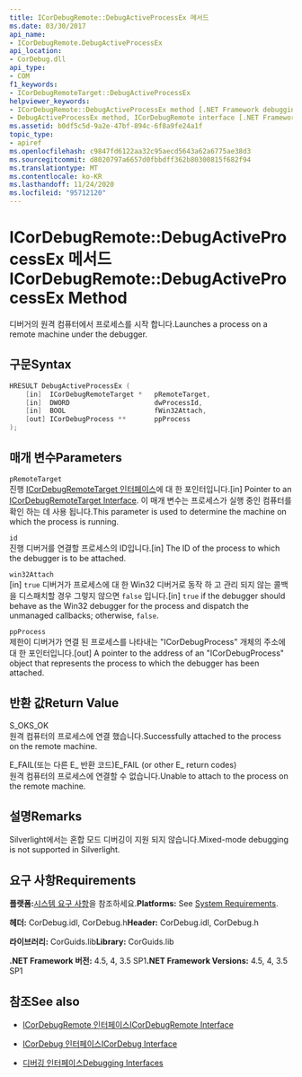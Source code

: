 ```yaml
---
title: ICorDebugRemote::DebugActiveProcessEx 메서드
ms.date: 03/30/2017
api_name:
- ICorDebugRemote.DebugActiveProcessEx
api_location:
- CorDebug.dll
api_type:
- COM
f1_keywords:
- ICorDebugRemoteTarget::DebugActiveProcessEx
helpviewer_keywords:
- ICorDebugRemote::DebugActiveProcessEx method [.NET Framework debugging]
- DebugActiveProcessEx method, ICorDebugRemote interface [.NET Framework debugging]
ms.assetid: b0df5c5d-9a2e-47bf-894c-6f8a9fe24a1f
topic_type:
- apiref
ms.openlocfilehash: c9847fd6122aa32c95aecd5643a62a6775ae38d3
ms.sourcegitcommit: d8020797a6657d0fbbdff362b80300815f682f94
ms.translationtype: MT
ms.contentlocale: ko-KR
ms.lasthandoff: 11/24/2020
ms.locfileid: "95712120"
---
```

# <a name="icordebugremotedebugactiveprocessex-method"></a><span data-ttu-id="ba39f-102">ICorDebugRemote::DebugActiveProcessEx 메서드</span><span class="sxs-lookup"><span data-stu-id="ba39f-102">ICorDebugRemote::DebugActiveProcessEx Method</span></span>

<span data-ttu-id="ba39f-103">디버거의 원격 컴퓨터에서 프로세스를 시작 합니다.</span><span class="sxs-lookup"><span data-stu-id="ba39f-103">Launches a process on a remote machine under the debugger.</span></span>  
  
## <a name="syntax"></a><span data-ttu-id="ba39f-104">구문</span><span class="sxs-lookup"><span data-stu-id="ba39f-104">Syntax</span></span>  
  
```cpp  
HRESULT DebugActiveProcessEx (  
    [in]  ICorDebugRemoteTarget *   pRemoteTarget,  
    [in]  DWORD                     dwProcessId,  
    [in]  BOOL                      fWin32Attach,  
    [out] ICorDebugProcess **       ppProcess  
);  
```  
  
## <a name="parameters"></a><span data-ttu-id="ba39f-105">매개 변수</span><span class="sxs-lookup"><span data-stu-id="ba39f-105">Parameters</span></span>  

 `pRemoteTarget`  
 <span data-ttu-id="ba39f-106">진행 [ICorDebugRemoteTarget 인터페이스](icordebugremotetarget-interface.md)에 대 한 포인터입니다.</span><span class="sxs-lookup"><span data-stu-id="ba39f-106">[in] Pointer to an [ICorDebugRemoteTarget Interface](icordebugremotetarget-interface.md).</span></span> <span data-ttu-id="ba39f-107">이 매개 변수는 프로세스가 실행 중인 컴퓨터를 확인 하는 데 사용 됩니다.</span><span class="sxs-lookup"><span data-stu-id="ba39f-107">This parameter is used to determine the machine on which the process is running.</span></span>  
  
 `id`  
 <span data-ttu-id="ba39f-108">진행 디버거를 연결할 프로세스의 ID입니다.</span><span class="sxs-lookup"><span data-stu-id="ba39f-108">[in] The ID of the process to which the debugger is to be attached.</span></span>  
  
 `win32Attach`  
 <span data-ttu-id="ba39f-109">[in] `true` 디버거가 프로세스에 대 한 Win32 디버거로 동작 하 고 관리 되지 않는 콜백을 디스패치할 경우 그렇지 않으면 `false` 입니다.</span><span class="sxs-lookup"><span data-stu-id="ba39f-109">[in] `true` if the debugger should behave as the Win32 debugger for the process and dispatch the unmanaged callbacks; otherwise, `false`.</span></span>  
  
 `ppProcess`  
 <span data-ttu-id="ba39f-110">제한이 디버거가 연결 된 프로세스를 나타내는 "ICorDebugProcess" 개체의 주소에 대 한 포인터입니다.</span><span class="sxs-lookup"><span data-stu-id="ba39f-110">[out] A pointer to the address of an "ICorDebugProcess" object that represents the process to which the debugger has been attached.</span></span>  
  
## <a name="return-value"></a><span data-ttu-id="ba39f-111">반환 값</span><span class="sxs-lookup"><span data-stu-id="ba39f-111">Return Value</span></span>  

 <span data-ttu-id="ba39f-112">S_OK</span><span class="sxs-lookup"><span data-stu-id="ba39f-112">S_OK</span></span>  
 <span data-ttu-id="ba39f-113">원격 컴퓨터의 프로세스에 연결 했습니다.</span><span class="sxs-lookup"><span data-stu-id="ba39f-113">Successfully attached to the process on the remote machine.</span></span>  
  
 <span data-ttu-id="ba39f-114">E_FAIL(또는 다른 E_ 반환 코드)</span><span class="sxs-lookup"><span data-stu-id="ba39f-114">E_FAIL (or other E_ return codes)</span></span>  
 <span data-ttu-id="ba39f-115">원격 컴퓨터의 프로세스에 연결할 수 없습니다.</span><span class="sxs-lookup"><span data-stu-id="ba39f-115">Unable to attach to the process on the remote machine.</span></span>  
  
## <a name="remarks"></a><span data-ttu-id="ba39f-116">설명</span><span class="sxs-lookup"><span data-stu-id="ba39f-116">Remarks</span></span>  

 <span data-ttu-id="ba39f-117">Silverlight에서는 혼합 모드 디버깅이 지원 되지 않습니다.</span><span class="sxs-lookup"><span data-stu-id="ba39f-117">Mixed-mode debugging is not supported in Silverlight.</span></span>  
  
## <a name="requirements"></a><span data-ttu-id="ba39f-118">요구 사항</span><span class="sxs-lookup"><span data-stu-id="ba39f-118">Requirements</span></span>  

 <span data-ttu-id="ba39f-119">**플랫폼:**[시스템 요구 사항](../../get-started/system-requirements.md)을 참조하세요.</span><span class="sxs-lookup"><span data-stu-id="ba39f-119">**Platforms:** See [System Requirements](../../get-started/system-requirements.md).</span></span>  
  
 <span data-ttu-id="ba39f-120">**헤더:** CorDebug.idl, CorDebug.h</span><span class="sxs-lookup"><span data-stu-id="ba39f-120">**Header:** CorDebug.idl, CorDebug.h</span></span>  
  
 <span data-ttu-id="ba39f-121">**라이브러리:** CorGuids.lib</span><span class="sxs-lookup"><span data-stu-id="ba39f-121">**Library:** CorGuids.lib</span></span>  
  
 <span data-ttu-id="ba39f-122">**.NET Framework 버전:** 4.5, 4, 3.5 SP1</span><span class="sxs-lookup"><span data-stu-id="ba39f-122">**.NET Framework Versions:** 4.5, 4, 3.5 SP1</span></span>  
  
## <a name="see-also"></a><span data-ttu-id="ba39f-123">참조</span><span class="sxs-lookup"><span data-stu-id="ba39f-123">See also</span></span>

- [<span data-ttu-id="ba39f-124">ICorDebugRemote 인터페이스</span><span class="sxs-lookup"><span data-stu-id="ba39f-124">ICorDebugRemote Interface</span></span>](icordebugremote-interface.md)
- [<span data-ttu-id="ba39f-125">ICorDebug 인터페이스</span><span class="sxs-lookup"><span data-stu-id="ba39f-125">ICorDebug Interface</span></span>](icordebug-interface.md)

- [<span data-ttu-id="ba39f-126">디버깅 인터페이스</span><span class="sxs-lookup"><span data-stu-id="ba39f-126">Debugging Interfaces</span></span>](debugging-interfaces.md)
